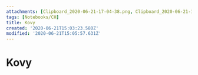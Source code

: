 ```yaml
---
attachments: [Clipboard_2020-06-21-17-04-38.png, Clipboard_2020-06-21-17-04-58.png]
tags: [Notebooks/CH]
title: Kovy
created: '2020-06-21T15:03:23.580Z'
modified: '2020-06-21T15:05:57.631Z'
---
```


# Kovy

